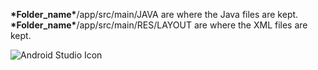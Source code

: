 __\*Folder_name\*__/app/src/main/JAVA are where the Java files are kept.\
__\*Folder_name\*__/app/src/main/RES/LAYOUT are where the XML files are kept.

![Android Studio Icon](https://tctechcrunch2011.files.wordpress.com/2017/02/android-studio-logo.png)